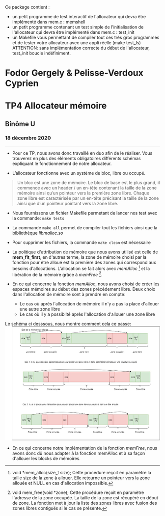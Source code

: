 Ce package contient :
- un petit programme de test interactif de l'allocateur qui devra être implémenté dans mem.c : memshell
- un petit programme contenant un test simple de l'initialisation de l'allocateur qui devra être implémenté dans mem.c : test_init
- un Makefile vous permettant de compiler tout ces très gros programmes et de tester votre allocateur avec une appli réelle (make test_ls)
ATTENTION: sans implémentation correcte du début de l'allocateur, test_init boucle indéfiniment.

Fodor Gergely & Pelisse-Verdoux Cyprien  
======================
__TP4 Allocateur mémoire__        
=========================

 ## Binôme U
 
 ### 18 décembre 2020                                    

---

- Pour ce TP, nous avons donc travaillé en duo afin de le réaliser. Vous trouverez en plus des éléments obligatoires différents schémas expliquant le fonctionnement de notre allocateur.

- L’allocateur fonctionne avec un système de bloc, libre ou occupé.
 > Un bloc est une zone de mémoire. Le bloc de base est le plus grand, il commence avec un header / un en-tête contenant la taille de la zone mémoire ainsi qu’un pointeur vers la première zone libre. Chaque zone libre est caractérisée par un en-tête précisant la taille de la zone ainsi que d’un pointeur pointant vers la zone libre. 

- Nous fournissons un fichier Makefile permetant de lancer nos test avec la commande: `make tests`
- La commande `make all` permet de compiler tout les fichiers ainsi que la bibliothèque *libmalloc.so*
- Pour supprimer les fichiers, la commande `make clean` est nécessaire

- La politique d'attribution de mémoire que nous avons utilisé est celle de **mem_fit_first**, en d'autres terme, la zone de mémoire choisi par la fonction pour être alloué est la première des zones qui correspond aux besoins d'allocations. L'allocation se fait alors avec *memAlloc* [^1] et la libération de la mémoire grâce à *memFree* [^2]. 




- En ce qui concerne la fonction *memAlloc*, nous avons choisi de créer les espaces mémoires au début des zones précédement libre. Deux choix dans l'allocation de mémoire sont à prendre en compte: 
    - Le cas où après l'allocation de mémoire il n'y a pas la place d'allouer une autre zone libre
    - Le cas où il y a possiblité après l'allocation d'allouer une zone libre

Le schéma ci desssous, nous montre comment cela ce passe: 
    ![Schema de memAlloc](./pictures/fonction_memAlloc.jpg)

- En ce qui concerne notre implémentation de la fonction *memFree*, nous avons donc dû nous adapter à la fonction memAlloc et à sa façon d'allouer les blocks de mémoires. 



[^1]: void *mem_alloc(size_t size);
    Cette procédure reçoit en paramètre la taille size de la zone à allouer. Elle retourne un pointeur vers la zone allouée et NULL en cas d'allocation impossible.

[^2]: void mem_free(void *zone);
    Cette procédure reçoit en paramètre l'adresse de la zone occupée. La taille de la zone est récupéré en début de zone. La fonction met à jour la liste des zones libres avec fusion des zones libres contiguës si le cas se présente.




